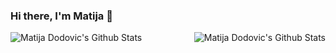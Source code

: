 ### Hi there, I'm Matija 👋

<img align="left" alt="Matija Dodovic's Github Stats" src="https://github-readme-stats.vercel.app/api?username=mdodovic&show_icons=true&hide_border=true&count_private=true"/>

<img align="right" alt="Matija Dodovic's Github Stats" src="https://github-readme-stats.vercel.app/api/top-langs?username=mdodovic"/>

<!--
**mdodovic/mdodovic** is a ✨ _special_ ✨ repository because its `README.md` (this file) appears on your GitHub profile.

Here are some ideas to get you started:

- 🔭 I’m currently working on ...
- 🌱 I’m currently learning ...
- 👯 I’m looking to collaborate on ...
- 🤔 I’m looking for help with ...
- 💬 Ask me about ...
- 📫 How to reach me: ...
- 😄 Pronouns: ...
- ⚡ Fun fact: ...

-->

